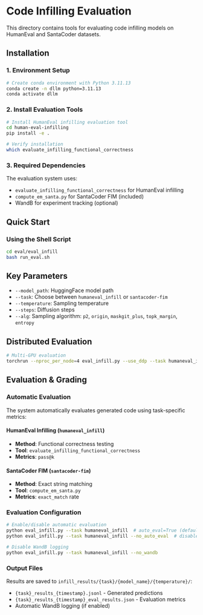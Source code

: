 # Code Infilling Evaluation

This directory contains tools for evaluating code infilling models on HumanEval and SantaCoder datasets.

## Installation

### 1. Environment Setup

```bash
# Create conda environment with Python 3.11.13
conda create -n dllm python=3.11.13
conda activate dllm
```

### 2. Install Evaluation Tools

```bash
# Install HumanEval infilling evaluation tool
cd human-eval-infilling
pip install -e .

# Verify installation
which evaluate_infilling_functional_correctness
```

### 3. Required Dependencies

The evaluation system uses:

- `evaluate_infilling_functional_correctness` for HumanEval infilling
- `compute_em_santa.py` for SantaCoder FIM (included)
- WandB for experiment tracking (optional)

## Quick Start

### Using the Shell Script

```bash
cd eval/eval_infill
bash run_eval.sh
```

## Key Parameters

- `--model_path`: HuggingFace model path
- `--task`: Choose between `humaneval_infill` or `santacoder-fim`
- `--temperature`: Sampling temperature
- `--steps`: Diffusion steps
- `--alg`: Sampling algorithm: `p2`, `origin`, `maskgit_plus`, `topk_margin`, `entropy`

## Distributed Evaluation

```bash
# Multi-GPU evaluation
torchrun --nproc_per_node=4 eval_infill.py --use_ddp --task humaneval_infill
```

## Evaluation & Grading

### Automatic Evaluation

The system automatically evaluates generated code using task-specific metrics:

#### HumanEval Infilling (`humaneval_infill`)

- **Method**: Functional correctness testing
- **Tool**: `evaluate_infilling_functional_correctness`
- **Metrics**: `pass@k`

#### SantaCoder FIM (`santacoder-fim`)

- **Method**: Exact string matching
- **Tool**: `compute_em_santa.py`
- **Metrics**: `exact_match` rate

### Evaluation Configuration

```bash
# Enable/disable automatic evaluation
python eval_infill.py --task humaneval_infill  # auto_eval=True (default)
python eval_infill.py --task humaneval_infill --no_auto_eval  # disable

# Disable WandB logging
python eval_infill.py --task humaneval_infill --no_wandb
```

### Output Files

Results are saved to `infill_results/{task}/{model_name}/{temperature}/`:

- `{task}_results_{timestamp}.jsonl` - Generated predictions
- `{task}_results_{timestamp}_eval_results.json` - Evaluation metrics
- Automatic WandB logging (if enabled)
